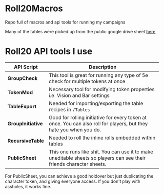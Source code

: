 # Roll20Macros
Repo full of macros and api tools for running my campaigns

Many of the tables were picked up from the public google drive sheet [here](https://docs.google.com/document/d/1Y5fMpkcm615KH_9ih-HCagswAdgS1CkBiktKeJABiBY/edit#)

# Roll20 API tools I use
| API Script | Description |
| --- | --- | 
| **GroupCheck** | This tool is great for running any type of 5e check for multiple tokens at once |
| **TokenMod** | Necessary tool for modifying token properties i.e. Vision and Bar settings |
| **TableExport** | Needed for importing/exporting the table recipes in ```/Tables``` |
| **GroupInitiative** | Good for rolling initiative for every token at once. You can also roll for players, but they hate you when you do. |
| **RecursiveTable** | Needed to roll the inline rolls embedded within tables |
| **PublicSheet** | This one runs like shit. You can use it to make uneditable sheets so players can see their friends character sheets. |

For PublicSheet, you can achieve a good holdover but just duplicating the character token, and giving everyone access. If you don't play with assholes, it works fine.



